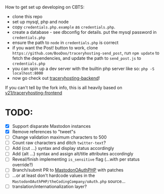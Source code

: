 How to get set up developing on CBTS:

- clone this repo
- set up mysql, php and node
- copy `credentials.php.example` as `credentials.php`.
- create a database - see dbconfig for details. put the mysql password in `credentials.php`
- ensure the path to `node` in `credentials.php` is correct
- if you want the Post! button to work, clone `https://github.com/BooDoo/traceryhosting-send_post`, run `npm update` to fetch the dependencies, and update the path to `send_post.js` to `credentials.php`
- you can spin up a dev server with the builtin php server like so: `php -S localhost:8000`
- now go check out [traceryhosting-backend](https://github.com/BooDoo/traceryhosting-backend)!
  
  
If you can't tell by the fork info, this is all heavily based on [v21/traceryhosting-frontend](https://github.com/v21/traceryhosting-frontend)  

# TODO:  
  - [X] Support disparate Mastodon instances
  - [X] Remove references to "tweet"s
  - [ ] Change validation maximum characters to 500
  - [ ] Count raw characters and ditch `twitter-text`?
  - [ ] Add {cut …} syntax and display status accordingly
  - [ ] Add {alt …} syntax and assign alt/title attributes accordingly
  - [ ] Reveal/finish implementing `is_sensitive` flag (...with per status override?)
  - [ ] Branch/submit PR to [MastodonOAuthPHP](https://github.com/TheCodingCompany/MastodonOAuthPHP) with patches
  - [ ] ...or at least don't hardcode values in the `MastodonOAuthPHP/theCodingCompany/oAuth.php` source...
  - [ ] translation/internationalization layer?
